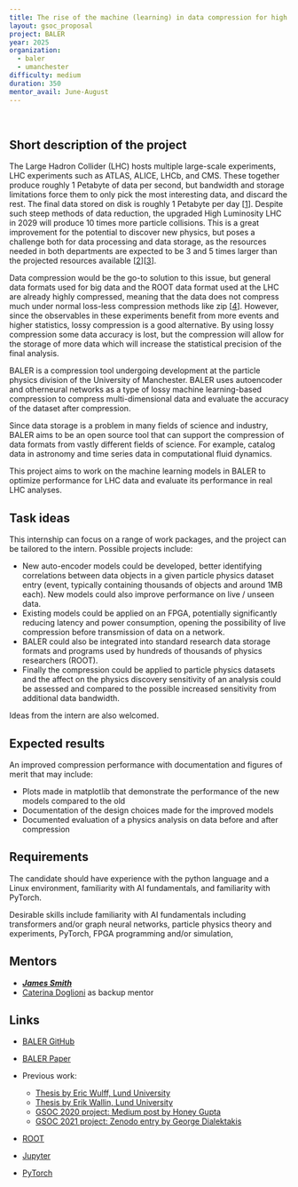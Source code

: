 ```yaml
---
title: The rise of the machine (learning) in data compression for high energy physics and beyond
layout: gsoc_proposal
project: BALER
year: 2025
organization:
  - baler
  - umanchester
difficulty: medium
duration: 350
mentor_avail: June-August
---
```

​
## Short description of the project
The Large Hadron Collider (LHC) hosts multiple large-scale experiments, LHC experiments such as ATLAS, ALICE, LHCb, and CMS. These together produce roughly 1 Petabyte of data per second, but bandwidth and storage limitations force them to only pick the most interesting data, and discard the rest. The final data stored on disk is roughly 1 Petabyte per day [[1](https://home.cern/news/news/computing/cern-data-centre-passes-200-petabyte-milestone)]. Despite such steep methods of data reduction, the upgraded High Luminosity LHC in 2029 will produce 10 times more particle collisions. This is a great improvement for the potential to discover new physics, but poses a challenge both for data processing and data storage, as the resources needed in both departments are expected to be 3 and 5 times larger than the projected resources available [[2](https://cerncourier.com/a/time-to-adapt-for-big-data/)][[3](https://doi.org/10.1051/epjconf/202024504035)].

Data compression would be the go-to solution to this issue, but general data formats used for big data and the ROOT data format used at the LHC are already highly compressed, meaning that the data does not compress much under normal loss-less compression methods like zip [[4](https://www.sciencedirect.com/science/article/abs/pii/S016890029700048X)]. However, since the observables in these experiments benefit from more events and higher statistics, lossy compression is a good alternative. By using lossy compression some data accuracy is lost, but the compression will allow for the storage of more data which will increase the statistical precision of the final analysis.

BALER is a compression tool undergoing development at the particle physics division of the University of Manchester. BALER uses autoencoder and otherneural networks as a type of lossy machine learning-based compression to compress multi-dimensional data and evaluate the accuracy of the dataset after compression.

Since data storage is a problem in many fields of science and industry, BALER aims to be an open source tool that can support the compression of data formats from vastly different fields of science. For example, catalog data in astronomy and time series data in computational fluid dynamics.

This project aims to work on the machine learning models in BALER to optimize performance for LHC data and evaluate its performance in real LHC analyses.

## Task ideas

This internship can focus on a range of work packages, and the project can be tailored to the intern. Possible projects include:

  * New auto-encoder models could be developed, better identifying correlations between data objects in a given particle physics dataset entry (event, typically containing thousands of objects and around 1MB each). New models could also improve performance on live / unseen data. 
  * Existing models could be applied on an FPGA, potentially significantly reducing latency and power consumption, opening the possibility of live compression before transmission of data on a network.
  * BALER could also be integrated into standard research data storage formats and programs used by hundreds of thousands of physics researchers (ROOT).
  * Finally the compression could be applied to particle physics datasets and the affect on the physics discovery sensitivity of an analysis could be assessed and compared to the possible increased sensitivity from additional data bandwidth. 

Ideas from the intern are also welcomed.

## Expected results

An improved compression performance with documentation and figures of merit that may include:
  * Plots made in matplotlib that demonstrate the performance of the new models compared to the old
  * Documentation of the design choices made for the improved models
  * Documented evaluation of a physics analysis on data before and after compression

## Requirements

The candidate should have experience with the python language and a Linux environment, familiarity with AI fundamentals, and familiarity with PyTorch.

Desirable skills include familiarity with AI fundamentals including transformers and/or graph neural networks, particle physics theory and experiments, PyTorch, FPGA programming and/or simulation, 


## Mentors
   * ***[James Smith](mailto:james.smith-7@manchester.ac.uk)***
   * [Caterina Doglioni](mailto:caterina.doglioni@cern.ch) as backup mentor

## Links

  * [BALER GitHub](https://github.com/baler-collaboration/baler)
  * [BALER Paper](https://arxiv.org/abs/2305.02283)

  * Previous work:
    * [Thesis by Eric Wulff, Lund University](https://lup.lub.lu.se/student-papers/search/publication/9004751)
    * [Thesis by Erik Wallin, Lund University](https://lup.lub.lu.se/student-papers/search/publication/9012882)
    * [GSOC 2020 project: Medium post by Honey Gupta](https://medium.com/@hn.gpt1/deep-compression-for-high-energy-physics-data-google-summer-of-code20-3dea5acc7bcf)    
    * [GSOC 2021 project: Zenodo entry by George Dialektakis](https://zenodo.org/record/5482611#.Y-I28S2l3fa)

  * [ROOT](https://root.cern/)
  * [Jupyter](http://jupyter.org)
  * [PyTorch](http://pytorch.org)
